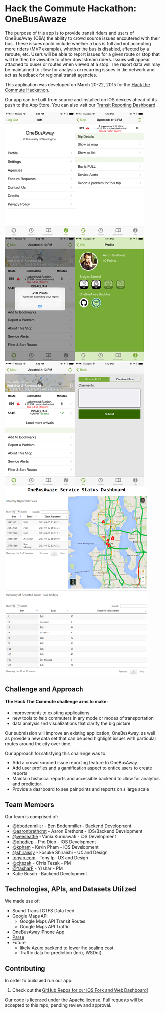 # Hack the Commute Hackathon: OneBusAwaze

The purpose of this app is to provide transit riders and users of OneBusAway (OBA) the ability to crowd source issues encoutered with their bus. These issues could include whether a bus is full and not accepting more riders (MVP example), whether the bus is disabled, affected by a reroute, etc. Users will be able to report issues for a given route or stop that will be then be viewable to other downstream riders. Issues will appear attached to buses or routes when viewed at a stop. The report data will may be maintained to allow for analysis or recurring issues in the network and act as feedback for regional transit agencies.  

This application was developed on March 20-22, 2015 for the [Hack the Commute Hackathon](https://codeforseattle.hackpad.com/Hack-the-Commute-2h8AsgMYcB8).

Our app can be built from source and installed on iOS devices ahead of its push to the App Store.  You can also visit our [Transit Reporting Dashboard](http://onebusawaze.github.io/onebusawaze-dashboard).

![App Screenshot 1](screenshots/Info.png)![App Screenshot 2](screenshots/BusStatus.png)![App Screenshot 3](screenshots/EarnedPoints.png)![App Screenshot 4](screenshots/Profile.png)![App Screenshot 5](screenshots/StopStatus.png)![App Screenshot 6](screenshots/SubmitStatus.png)
![Dashboard Screenshot](screenshots/dashboard-screenshot.png)


## Challenge and Approach

#### The Hack The Commute challenge aims to make:
  - improvements to existing applications
  - new tools to help commuters in any mode or modes of transportation
  - data analysis and visualizations that clarify the big picture 

Our submission will improve an existing application, OneBusAway, as well as provide a new data set that can be used highlight issues with particular routes around the city over time. 

Our approach for satisfying this challenge was to:
- Add a crowd sourced issue reporting feature to OneBusAway 
- Add user profiles and a gamification aspect to entice users to create reports
- Maintain historical reports and accessible backend to allow for analytics and prediction
- Provide a dashboard to see painpoints and reports on a large scale

## Team Members

Our team is comprised of:

- [@bbodenmiller](https://github.com/bbodenmiller) - Ben Bodenmiller - Backend Development
- [@aaronbrethorst](https://github.com/aaronbrethorst) - Aaron Brethorst - iOS/Backend Development
- [@veeseattle](https://github.com/veeseattle) - Vania Kurniawati - iOS Development
- [@phodiep](https://github.com/phodiep) - Pho Diep -  iOS Development
- [@kpham](https://github.com/kpham) - Kevin Pham - iOS Development
- [@shiraissy](https://twitter.com/shiraissy) - Kosuke Shiraishi - UX and Design
- [tonyip.com](http://www.tonyip.com/) - Tony Ip- UX and Design
- [@cjtezak](https://github.com/cjtezak) - Chris Tezak - PM
- [@YasharF](http://github.com/YasharF) - Yashar - PM
- Katie Bosch - Backend Development

## Technologies, APIs, and Datasets Utilized

We made use of:

- Sound Transit GTFS Data feed
- Google Maps API
  - Google Maps API Transit Routes
  - Google Maps API Traffic
- OneBusAway iPhone App
- [Parse](https://www.parse.com)
- Future
  - likely Azure backend to lower the scaling cost.
  - Traffic data for prediction (Inrix, WSDot)

## Contributing

In order to build and run our app:

1. Check out the [GitHub Repos for our iOS Fork and Web Dashboard!](https://github.com/OneBusAwaze)


Our code is licensed under the [Apache license](LICENSE.md). Pull requests will be accepted to this repo, pending review and approval.
